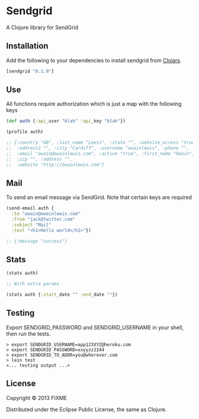 # Sendgrid

A Clojure library for SendGrid

## Installation

Add the following to your dependencies to install sendgrid from [Clojars](https://clojars.org/sendgrid).

```clojure
[sendgrid "0.1.0"]
```

## Use

All functions require authorization which is just a map with the following keys

```clojure
(def auth {:api_user "blah" :api_key "blah"})
```

```clojure
(profile auth)

;; {:country "GB", :last_name "Lewis", :state "", :website_access "true",
;;  :address2 "", :city "Cardiff", :username "owainlewis", :phone "",
;;  :email "owain@owainlewis.com", :active "true", :first_name "Owain",
;;  :zip "", :address "",
;;  :website "http://owainlewis.com"}
```

## Mail

To send an email message via SendGrid. Note that certain keys are required

```clojure
(send-email auth {
  :to "owain@owainlewis.com"
  :from "jack@twitter.com"
  :subject "Mail"
  :text "<h1>Hello world</h1>"})

;; {:message "success"}
```

## Stats

```clojure
(stats auth)

;; With extra params

(stats auth {:start_date "" :end_date ""})

```

## Testing

Export SENDGRID_PASSWORD and SENDGRID_USERNAME in your shell, then run the tests.
```shell
> export SENDGRID_USERNAME=app123XYZ@heroku.com
> export SENDGRID_PASSWORD=xxyyzz2244
> export SENDGRID_TO_ADDR=you@wherever.com
> lein test
<... testing output ...>

```





## License

Copyright © 2013 FIXME

Distributed under the Eclipse Public License, the same as Clojure.
